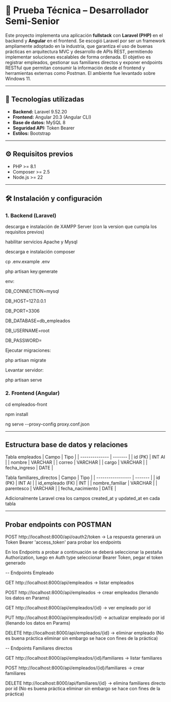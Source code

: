 # 📌 Prueba Técnica – Desarrollador Semi-Senior

Este proyecto implementa una aplicación **fullstack** con **Laravel (PHP)** en el backend y **Angular** en el frontend. 
Se escogió Laravel por ser un framework ampliamente adoptado en la industria, que garantiza el uso de buenas prácticas en arquitectura MVC y desarrollo de APIs REST, permitiendo implementar soluciones escalables de forma ordenada.
El objetivo es registrar empleados, gestionar sus familiares directos y exponer endpoints RESTful que permitan consumir la información desde el frontend y herramientas externas como Postman.
El ambiente fue levantado sobre Windows 11.

---

## 🚀 Tecnologías utilizadas
- **Backend:** Laravel 9.52.20 
- **Frontend:** Angular 20.3 (Angular CLI)  
- **Base de datos:** MySQL 8   
- **Seguridad API:** Token Bearer
- **Estilos:** Bootstrap

---

## ⚙️ Requisitos previos
- PHP >= 8.1  
- Composer >= 2.5 
- Node.js >= 22     

---

## 🛠 Instalación y configuración

### 1. Backend (Laravel)
descarga e instalación de XAMPP Server (con la version que cumpla los requisitos previos)

habilitar servicios Apache y Mysql

descarga e instalación composer

cp .env.example .env

php artisan key:generate

env:

DB_CONNECTION=mysql

DB_HOST=127.0.0.1

DB_PORT=3306

DB_DATABASE=db_empleados

DB_USERNAME=root

DB_PASSWORD=

Ejecutar migraciones:

php artisan migrate

Levantar servidor:

php artisan serve

### 2. Frontend (Angular)
cd empleados-front

npm install

ng serve --proxy-config proxy.conf.json

---

## Estructura base de datos y relaciones
Tabla empleados
| Campo          | Tipo    |
| -------------- | ------- |
| id (PK)        | INT AI  |
| nombre         | VARCHAR |
| correo         | VARCHAR |
| cargo          | VARCHAR |
| fecha_ingreso  | DATE    |

Tabla familiares_directos
| Campo             | Tipo    |
| ----------------- | ------- |
| id (PK)           | INT AI  |
| id_empleado (FK)  | INT     |
| nombre_familiar   | VARCHAR |
| parentesco        | VARCHAR |
| fecha_nacimiento  | DATE    |

Adicionalmente Laravel crea los campos created_at y updated_at en cada tabla

---

## Probar endpoints con POSTMAN
POST http://localhost:8000/api/oauth2/token → La respuesta generará un Token Bearer 'access_token' para probar los endpoints

En los Endpoints a probar a continuación se deberá seleccionar la pestaña Authorization, luego en Auth type seleccionar Bearer Token, pegar el token generado 

-- Endpoints Empleado

GET  http://localhost:8000/api/empleados → listar empleados

POST http://localhost:8000/api/empleados → crear empleados (llenando los datos en Params)

GET  http://localhost:8000/api/empleados/{id} → ver empleado por id

PUT  http://localhost:8000/api/empleados/{id} → actualizar empleado por id (llenando los datos en Params)

DELETE http://localhost:8000/api/empleados/{id} → eliminar empleado (No es buena práctica eliminar sin embargo se hace con fines de la práctica)

-- Endpoints Familiares directos

GET  http://localhost:8000/api/empleados/{id}/familiares → listar familiares

POST http://localhost:8000/api/empleados/{id}/familiares → crear familiares

DELETE http://localhost:8000/api/familiares/{id} → elimina familiares directo por id (No es buena práctica eliminar sin embargo se hace con fines de la práctica)
